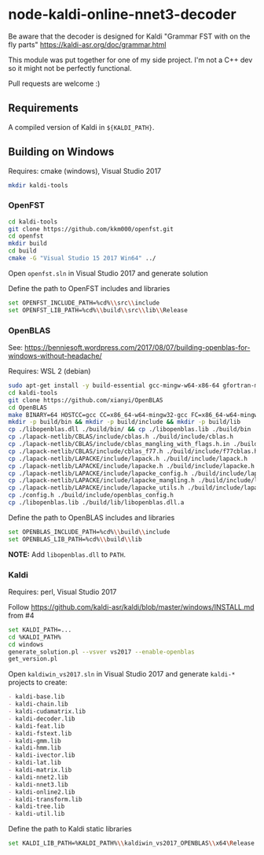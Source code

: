 # node-kaldi-online-nnet3-decoder

Be aware that the decoder is designed for Kaldi "Grammar FST with on the fly parts"
https://kaldi-asr.org/doc/grammar.html

This module was put together for one of my side project. I'm not a C++ dev so it might not be perfectly functional.

Pull requests are welcome :)

## Requirements

A compiled version of Kaldi in `${KALDI_PATH}`.

## Building on Windows

Requires: cmake (windows), Visual Studio 2017

```bash
mkdir kaldi-tools
```

### OpenFST

```bash
cd kaldi-tools
git clone https://github.com/kkm000/openfst.git
cd openfst
mkdir build
cd build
cmake -G "Visual Studio 15 2017 Win64" ../
```

Open `openfst.sln` in Visual Studio 2017 and generate solution

Define the path to OpenFST includes and libraries

```bash
set OPENFST_INCLUDE_PATH=%cd%\\src\\include
set OPENFST_LIB_PATH=%cd%\\build\\src\\lib\\Release
```

### OpenBLAS
See: https://benniesoft.wordpress.com/2017/08/07/building-openblas-for-windows-without-headache/

Requires: WSL 2 (debian)

```bash
sudo apt-get install -y build-essential gcc-mingw-w64-x86-64 gfortran-mingw-w64-x86-64
cd kaldi-tools
git clone https://github.com/xianyi/OpenBLAS
cd OpenBLAS
make BINARY=64 HOSTCC=gcc CC=x86_64-w64-mingw32-gcc FC=x86_64-w64-mingw32-gfortran CFLAGS='-static-libgcc -static-libstdc++ -static -ggdb' FFLAGS='-static' && mv -f libopenblas.dll.a libopenblas.lib
mkdir -p build/bin && mkdir -p build/include && mkdir -p build/lib
cp ./libopenblas.dll ./build/bin/ && cp ./libopenblas.lib ./build/bin
cp ./lapack-netlib/CBLAS/include/cblas.h ./build/include/cblas.h
cp ./lapack-netlib/CBLAS/include/cblas_mangling_with_flags.h.in ./build/include/cblas_mangling.h
cp ./lapack-netlib/CBLAS/include/cblas_f77.h ./build/include/f77cblas.h
cp ./lapack-netlib/LAPACKE/include/lapack.h ./build/include/lapack.h
cp ./lapack-netlib/LAPACKE/include/lapacke.h ./build/include/lapacke.h
cp ./lapack-netlib/LAPACKE/include/lapacke_config.h ./build/include/lapacke_config.h
cp ./lapack-netlib/LAPACKE/include/lapacke_mangling.h ./build/include/lapacke_mangling.h
cp ./lapack-netlib/LAPACKE/include/lapacke_utils.h ./build/include/lapacke_utils.h
cp ./config.h ./build/include/openblas_config.h
cp ./libopenblas.lib ./build/lib/libopenblas.dll.a
```

Define the path to OpenBLAS includes and libraries

```bash
set OPENBLAS_INCLUDE_PATH=%cd%\\build\\include
set OPENBLAS_LIB_PATH=%cd%\\build\\lib
```

**NOTE:** Add `libopenblas.dll` to `PATH`.

### Kaldi

Requires: perl, Visual Studio 2017

Follow https://github.com/kaldi-asr/kaldi/blob/master/windows/INSTALL.md from #4

```bash
set KALDI_PATH=...
cd %KALDI_PATH%
cd windows
generate_solution.pl --vsver vs2017 --enable-openblas
get_version.pl
```

Open `kaldiwin_vs2017.sln` in Visual Studio 2017 and generate `kaldi-*` projects to create:

```markdown
- kaldi-base.lib
- kaldi-chain.lib
- kaldi-cudamatrix.lib
- kaldi-decoder.lib
- kaldi-feat.lib
- kaldi-fstext.lib
- kaldi-gmm.lib
- kaldi-hmm.lib
- kaldi-ivector.lib
- kaldi-lat.lib
- kaldi-matrix.lib
- kaldi-nnet2.lib
- kaldi-nnet3.lib
- kaldi-online2.lib
- kaldi-transform.lib
- kaldi-tree.lib
- kaldi-util.lib
```

Define the path to Kaldi static libraries

```bash
set KALDI_LIB_PATH=%KALDI_PATH%\\kaldiwin_vs2017_OPENBLAS\\x64\Release
```

